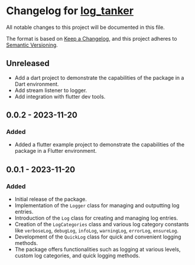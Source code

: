 # Changelog for [log_tanker](README.md)

All notable changes to this project will be documented in this file.

The format is based on [Keep a Changelog](https://keepachangelog.com/en/1.0.0/),
and this project adheres to [Semantic Versioning](https://semver.org/spec/v2.0.0.html).

## Unreleased
- Add a dart project to demonstrate the capabilities of the package in a Dart environment.
- Add stream listener to logger.
- Add integration with flutter dev tools.

## 0.0.2 - 2023-11-20

### Added
- Added a flutter example project to demonstrate the capabilities of the package in a Flutter environment.


## 0.0.1 - 2023-11-20

### Added
- Initial release of the package.
- Implementation of the `Logger` class for managing and outputting log entries.
- Introduction of the `Log` class for creating and managing log entries.
- Creation of the `LogCategories` class and various log category constants like `verboseLog`, `debugLog`, `infoLog`, `warningLog`, `errorLog`, `ensureLog`.
- Development of the `QuickLog` class for quick and convenient logging methods.
- The package offers functionalities such as logging at various levels, custom log categories, and quick logging methods.




<!--
### Added
- N/A for this release.

### Changed
- N/A for this release.

### Deprecated
- N/A for this release.

### Removed
- N/A for this release.

### Fixed
- N/A for this release.

### Security
- N/A for this release.
-->
